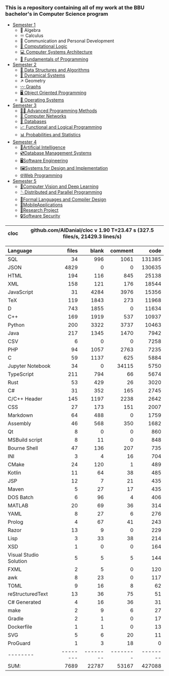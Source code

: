 ### This is a repository containing all of my work at the BBU bachelor's in Computer Science program

* [Semester 1](Semester1/)
    * 🔢 Algebra
    * ♾️ Calculus
    * 💬 Communication and Personal Development
    * [🔣 Computational Logic](Semester1/Computational%20Logic/)
    * [💻 Computer Systems Architecture](Semester1/Computer%20Systems%20Architecture/)
    * [🐍 Fundamentals of Programming](Semester1/Fundamentals%20of%20Programming/)
* [Semester 2](Semester2/)
    * [🌴 Data Structures and Algorithms](Semester2/Data%20Structures%20and%20Algorithms/)
    * [🔄 Dynamical Systems](Semester2/Dynamical%20Systems/)
    * ↗ Geometry
    * [〰️ Graphs](Semester2/Graphs/)
    * [🖥️ Object Oriented Programming](Semester2/Object%20Oriented%20Programming/)
    * [🐧 Operating Systems](Semester2/Operating%20Systems/)
* [Semester 3](Semester3/)
    * [👨‍💻️ Advanced Programming Methods](Semester3/Advanced%20Programming%20Methods/)
    * [📶 Computer Networks](Semester3/Computer%20Networks/)
    * [💾 Databases](Semester3/Databases/)
    * [📈 Functional and Logical Programming](Semester3/Functional%20and%20Logical%20Programming/)
    * [📊 Probabilities and Statistics](Semester3/Probabilities%20and%20Statistics/)
* [Semester 4](Semester4/)
    * [🤖Artificial Intelligence](Semester4/Artificial%20Intelligence/)
    * [💿Database Management Systems](Semester4/Database%20Management%20Systems/)
    * [🖥️Software Engineering](Semester4/Software%20Engineering/)
    * [🖼️Systems for Design and Implementation](Semester4/Systems%20for%20Design%20and%20Implementation/)
    * [🌐Web Programming](Semester4/Web%20Programming/)
* [Semester 5](Semester5/)
    * [🧿Computer Vision and Deep Learning](Semester5/Computer%20Vision%20and%20Deep%20Learning/)
    * [🪡Distributed and Parallel Programming](Semester5/Distributed%20and%20Parallel%20Programming/)
    * [🤌Formal Languages and Compiler Design](Semester5/Formal%20Languages%20and%20Compiler%20Design/)
    * [📱MobileApplications](Semester5/MobileApplications/)
    * [🔬Research Project](Semester5/Research%20Project/)
    * [🔒Software Security](Semester5/Software%20Security/)


cloc|github.com/AlDanial/cloc v 1.90  T=23.47 s (327.5 files/s, 21429.3 lines/s)
--- | ---

Language|files|blank|comment|code
:-------|-------:|-------:|-------:|-------:
SQL|34|996|1061|131385
JSON|4829|0|0|130635
HTML|194|116|845|25138
XML|158|121|176|18544
JavaScript|31|4284|3976|15356
TeX|119|1843|273|11968
D|743|1855|0|11634
C++|169|1919|537|10937
Python|200|3322|3737|10463
Java|217|1345|1470|7942
CSV|6|0|0|7258
PHP|94|1057|2763|7235
C|59|1137|625|5884
Jupyter Notebook|34|0|34115|5750
TypeScript|211|794|66|5674
Rust|53|429|26|3020
C#|31|352|165|2745
C/C++ Header|145|1197|2238|2642
CSS|27|173|151|2007
Markdown|64|488|0|1759
Assembly|46|568|350|1682
Qt|8|0|0|860
MSBuild script|8|11|0|848
Bourne Shell|47|136|207|735
INI|3|4|16|704
CMake|24|120|1|489
Kotlin|11|64|38|485
JSP|12|7|21|435
Maven|5|27|17|435
DOS Batch|6|96|4|406
MATLAB|20|69|36|314
YAML|8|27|6|276
Prolog|4|67|41|243
Razor|13|9|0|229
Lisp|3|33|38|214
XSD|1|0|0|164
Visual Studio Solution|5|5|5|144
FXML|2|5|0|120
awk|8|23|0|117
TOML|9|16|8|62
reStructuredText|13|36|75|51
C# Generated|4|16|36|31
make|2|9|6|27
Gradle|2|1|0|17
Dockerfile|1|1|0|13
SVG|5|6|20|11
ProGuard|1|3|18|0
--------|--------|--------|--------|--------
SUM:|7689|22787|53167|427088

